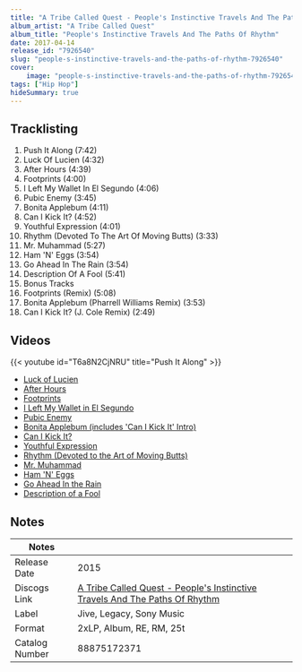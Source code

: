 ```yaml
---
title: "A Tribe Called Quest - People's Instinctive Travels And The Paths Of Rhythm"
album_artist: "A Tribe Called Quest"
album_title: "People's Instinctive Travels And The Paths Of Rhythm"
date: 2017-04-14
release_id: "7926540"
slug: "people-s-instinctive-travels-and-the-paths-of-rhythm-7926540"
cover:
    image: "people-s-instinctive-travels-and-the-paths-of-rhythm-7926540.jpg"
tags: ["Hip Hop"]
hideSummary: true
---
```


## Tracklisting
1. Push It Along (7:42)
2. Luck Of Lucien (4:32)
3. After Hours (4:39)
4. Footprints (4:00)
5. I Left My Wallet In El Segundo (4:06)
6. Pubic Enemy (3:45)
7. Bonita Applebum (4:11)
8. Can I Kick It? (4:52)
9. Youthful Expression (4:01)
10. Rhythm (Devoted To The Art Of Moving Butts) (3:33)
11. Mr. Muhammad (5:27)
12. Ham 'N' Eggs (3:54)
13. Go Ahead In The Rain (3:54)
14. Description Of A Fool (5:41)
15. Bonus Tracks
16. Footprints (Remix) (5:08)
17. Bonita Applebum (Pharrell Williams Remix) (3:53)
18. Can I Kick It? (J. Cole Remix) (2:49)

## Videos
{{< youtube id="T6a8N2CjNRU" title="Push It Along" >}}
- [Luck of Lucien](https://www.youtube.com/watch?v=7T2lja6Agbk)
- [After Hours](https://www.youtube.com/watch?v=nlJJIrPHBsc)
- [Footprints](https://www.youtube.com/watch?v=ay9bFqeHQRk)
- [I Left My Wallet in El Segundo](https://www.youtube.com/watch?v=pemnd3Igzrg)
- [Pubic Enemy](https://www.youtube.com/watch?v=v6BUZI686iM)
- [Bonita Applebum (includes 'Can I Kick It' Intro)](https://www.youtube.com/watch?v=75_DEufWm5c)
- [Can I Kick It?](https://www.youtube.com/watch?v=crpRvkYzrtE)
- [Youthful Expression](https://www.youtube.com/watch?v=2WXTGHS8kCs)
- [Rhythm (Devoted to the Art of Moving Butts)](https://www.youtube.com/watch?v=-pc8H8Ozr6Y)
- [Mr. Muhammad](https://www.youtube.com/watch?v=e4hpXesb2CA)
- [Ham 'N' Eggs](https://www.youtube.com/watch?v=wUsr1GUZ3oU)
- [Go Ahead In the Rain](https://www.youtube.com/watch?v=T1CnUKAxgF4)
- [Description of a Fool](https://www.youtube.com/watch?v=DirRhRgwtes)

## Notes

| Notes          |             |
| ---------------| ----------- |
| Release Date   | 2015 |
| Discogs Link   | [A Tribe Called Quest - People's Instinctive Travels And The Paths Of Rhythm](https://www.discogs.com/release/7926540) |
| Label          | Jive, Legacy, Sony Music |
| Format         | 2xLP, Album, RE, RM, 25t |
| Catalog Number | 88875172371 |

